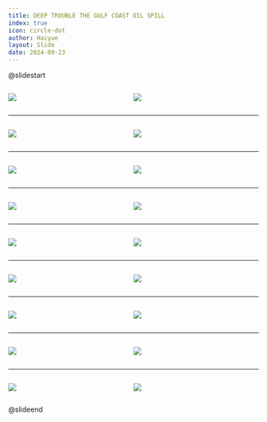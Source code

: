 ```yaml
---
title: DEEP TROUBLE THE GULF COAST OIL SPILL
index: true
icon: circle-dot
author: Haiyue
layout: Slide
date: 2024-09-23
---
```

 
@slidestart

<div style="display:flex">
<div style="flex:1">

![](/reading/english/Level-U/DEEP%20TROUBLE%20THE%20GULF%20COAST%20OIL%20SPILL/001.webp)
</div>
<div style="flex:1">

![](/reading/english/Level-U/DEEP%20TROUBLE%20THE%20GULF%20COAST%20OIL%20SPILL/002.webp)
</div>
</div>

---

<div style="display:flex">
<div style="flex:1">

![](/reading/english/Level-U/DEEP%20TROUBLE%20THE%20GULF%20COAST%20OIL%20SPILL/003.webp)
</div>
<div style="flex:1">

![](/reading/english/Level-U/DEEP%20TROUBLE%20THE%20GULF%20COAST%20OIL%20SPILL/004.webp)
</div>
</div>

---

<div style="display:flex">
<div style="flex:1">

![](/reading/english/Level-U/DEEP%20TROUBLE%20THE%20GULF%20COAST%20OIL%20SPILL/005.webp)
</div>
<div style="flex:1">

![](/reading/english/Level-U/DEEP%20TROUBLE%20THE%20GULF%20COAST%20OIL%20SPILL/006.webp)
</div>
</div>

---

<div style="display:flex">
<div style="flex:1">

![](/reading/english/Level-U/DEEP%20TROUBLE%20THE%20GULF%20COAST%20OIL%20SPILL/007.webp)
</div>
<div style="flex:1">

![](/reading/english/Level-U/DEEP%20TROUBLE%20THE%20GULF%20COAST%20OIL%20SPILL/008.webp)
</div>
</div>

---

<div style="display:flex">
<div style="flex:1">

![](/reading/english/Level-U/DEEP%20TROUBLE%20THE%20GULF%20COAST%20OIL%20SPILL/009.webp)
</div>
<div style="flex:1">

![](/reading/english/Level-U/DEEP%20TROUBLE%20THE%20GULF%20COAST%20OIL%20SPILL/010.webp)
</div>
</div>

---

<div style="display:flex">
<div style="flex:1">

![](/reading/english/Level-U/DEEP%20TROUBLE%20THE%20GULF%20COAST%20OIL%20SPILL/011.webp)
</div>
<div style="flex:1">

![](/reading/english/Level-U/DEEP%20TROUBLE%20THE%20GULF%20COAST%20OIL%20SPILL/012.webp)
</div>
</div>

---

<div style="display:flex">
<div style="flex:1">

![](/reading/english/Level-U/DEEP%20TROUBLE%20THE%20GULF%20COAST%20OIL%20SPILL/013.webp)
</div>
<div style="flex:1">

![](/reading/english/Level-U/DEEP%20TROUBLE%20THE%20GULF%20COAST%20OIL%20SPILL/014.webp)
</div>
</div>

---

<div style="display:flex">
<div style="flex:1">

![](/reading/english/Level-U/DEEP%20TROUBLE%20THE%20GULF%20COAST%20OIL%20SPILL/015.webp)
</div>
<div style="flex:1">

![](/reading/english/Level-U/DEEP%20TROUBLE%20THE%20GULF%20COAST%20OIL%20SPILL/016.webp)
</div>
</div>

---

<div style="display:flex">
<div style="flex:1">

![](/reading/english/Level-U/DEEP%20TROUBLE%20THE%20GULF%20COAST%20OIL%20SPILL/017.webp)
</div>
<div style="flex:1">

![](/reading/english/Level-U/DEEP%20TROUBLE%20THE%20GULF%20COAST%20OIL%20SPILL/018.webp)
</div>
</div>

@slideend